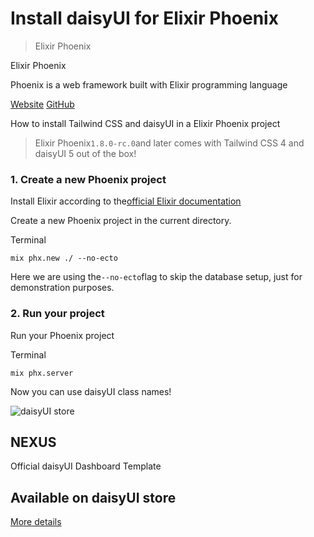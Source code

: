 # Install daisyUI for Elixir Phoenix

> Elixir Phoenix



Elixir Phoenix

Phoenix is a web framework built with Elixir programming language

[Website](https://www.phoenixframework.org/) [GitHub](https://github.com/phoenixframework/phoenix)

How to install Tailwind CSS and daisyUI in a Elixir Phoenix project

> Elixir Phoenix`1.8.0-rc.0`and later comes with Tailwind CSS 4 and daisyUI 5 out of the box!

### [](#1-create-a-new-phoenix-project)1\. Create a new Phoenix project

Install Elixir according to the[official Elixir documentation](https://elixir-lang.org/install.html)

Create a new Phoenix project in the current directory.

Terminal

```
mix phx.new ./ --no-ecto
```

Here we are using the`--no-ecto`flag to skip the database setup, just for demonstration purposes.

### [](#2-run-your-project)2\. Run your project

Run your Phoenix project

Terminal

```
mix phx.server
```

Now you can use daisyUI class names!

![daisyUI store](https://img.daisyui.com/images/store/nexus.webp)

## NEXUS  
Official daisyUI Dashboard Template

## Available on daisyUI store

[More details](/store)
